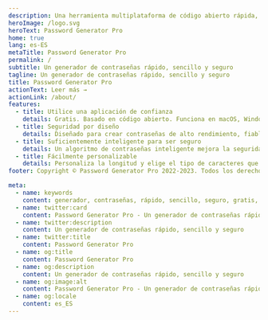 ```yaml
---
description: Una herramienta multiplataforma de código abierto rápida, sencilla y potente para generar contraseñas seguras, únicas y aleatorias.
heroImage: /logo.svg
heroText: Password Generator Pro
home: true
lang: es-ES
metaTitle: Password Generator Pro
permalink: /
subtitle: Un generador de contraseñas rápido, sencillo y seguro
tagline: Un generador de contraseñas rápido, sencillo y seguro
title: Password Generator Pro
actionText: Leer más →
actionLink: /about/
features:
  - title: Utilice una aplicación de confianza
    details: Gratis. Basado en código abierto. Funciona en macOS, Windows y Linux. Sin publicidad. Sin rastreo. No recoge datos.
  - title: Seguridad por diseño
    details: Diseñado para crear contraseñas de alto rendimiento, fiables y seguras. Nunca se envían datos a la nube.
  - title: Suficientemente inteligente para ser seguro
    details: Un algoritmo de contraseñas inteligente mejora la seguridad y aleatoriedad de tus contraseñas.
  - title: Fácilmente personalizable
    details: Personaliza la longitud y elige el tipo de caracteres que quieres incluir en tus contraseñas.
footer: Copyright © Password Generator Pro 2022-2023. Todos los derechos reservados.

meta:
  - name: keywords
    content: generador, contraseñas, rápido, sencillo, seguro, gratis, código abierto, multiplataforma, macOS, Windows, Linux
  - name: twitter:card
    content: Password Generator Pro - Un generador de contraseñas rápido, sencillo y seguro.
  - name: twitter:description
    content: Un generador de contraseñas rápido, sencillo y seguro
  - name: twitter:title
    content: Password Generator Pro
  - name: og:title
    content: Password Generator Pro
  - name: og:description
    content: Un generador de contraseñas rápido, sencillo y seguro
  - name: og:image:alt
    content: Password Generator Pro - Un generador de contraseñas rápido, sencillo y seguro.
  - name: og:locale
    content: es_ES
---
```

